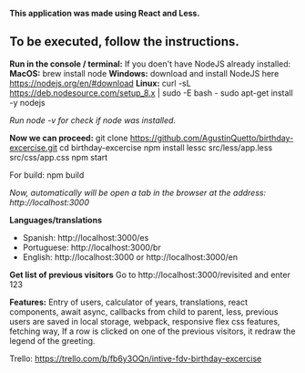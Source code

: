 **This application was made using React and Less.**

## To be executed, follow the instructions.

**Run in the console / terminal:**
If you doen't have NodeJS already installed:
**MacOS:** brew install node
**Windows:** download and install NodeJS here https://nodejs.org/en/#download
**Linux:** curl -sL https://deb.nodesource.com/setup_8.x | sudo -E bash -
sudo apt-get install -y nodejs

*Run node -v for check if node was installed.*

**Now we can proceed:**
git clone https://github.com/AgustinQuetto/birthday-excercise.git
cd birthday-excercise
npm install
lessc src/less/app.less src/css/app.css
npm start

For build: npm build

*Now, automatically will be open a tab in the browser at the address: http://localhost:3000*

**Languages/translations**

 - Spanish: http://localhost:3000/es
 - Portuguese: http://localhost:3000/br
 - English: http://localhost:3000 or http://localhost:3000/en

**Get list of previous visitors**
Go to http://localhost:3000/revisited and enter 123

**Features:**
Entry of users, calculator of years, translations, react components, await async, callbacks from child to parent, less, previous users are saved in local storage, webpack, responsive flex css features, fetching way, If a row is clicked on one of the previous visitors, it redraw the legend of the greeting.



Trello: https://trello.com/b/fb6y3OQn/intive-fdv-birthday-excercise